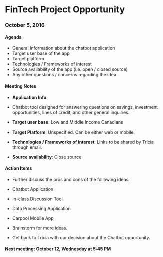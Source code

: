 # FinTech Project Opportunity

### October 5, 2016

#### Agenda
* General Information about the chatbot application
* Target user base of the app
* Target platform
*  Technologies / Frameworks of interest
* Source availability of the app (i.e. open / closed source)
* Any other questions / concerns regarding the idea

#### Meeting Notes

* __Application Info__:
 * Chatbot tool designed for answering questions on savings, investment opportunities, lines of credit, and other general inquiries.

* __Target user base__: Low and Middle Income Canadians

* __Target Platform__: Unspecified. Can be either web or mobile.

* __Technologies / Frameworks of interest__: Links to be shared by Tricia through email.

* __Source availability__: Close source

#### Action Items
 * Further discuss the pros and cons of the following ideas:
  * Chatbot Application
  * In-class Discussion Tool
  * Data Processing Application
  * Carpool Mobile App

 * Brainstorm for more ideas.
 * Get back to Tricia with our decision about the Chatbot opportunity.

#### __Next meeting__: October 12, Wednesday at 5:45 PM
